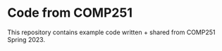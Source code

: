 # Code from COMP251

This repository contains example code written + shared from COMP251 Spring 2023.
